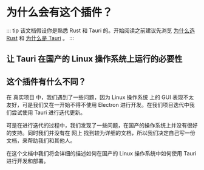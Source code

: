# 为什么会有这个插件？

::: tip
该文档假设你是熟悉 Rust 和 Tauri 的。开始阅读之前建议先浏览 [为什么选 Rust](https://www.rust-lang.org/) 和 [为什么是 Tauri](https://tauri.app/start/) 。
:::

## 让 Tauri 在国产的 Linux 操作系统上运行的必要性



## 这个插件有什么不同？

在 真实项目 中，我们遇到了一些问题，因为 Linux 操作系统 上的 GUI 表现不太友好，可是我们又在一开始不得不使用 Electron 进行开发。在我们项目迭代中我们尝试使用 Tauri 进行迭代更新。

可是在进行迭代的过程中，我们发现了一些问题，在国产的操作系统上并没有很好的支持。同时我们并没有在 网上 找到较为详细的文档，所以我们决定自己写一份文档，来帮助我们和其他人。

在这个文档中我们将会详细的描述如何在国产的 Linux 操作系统中如何使用 Tauri 进行开发和部署。
